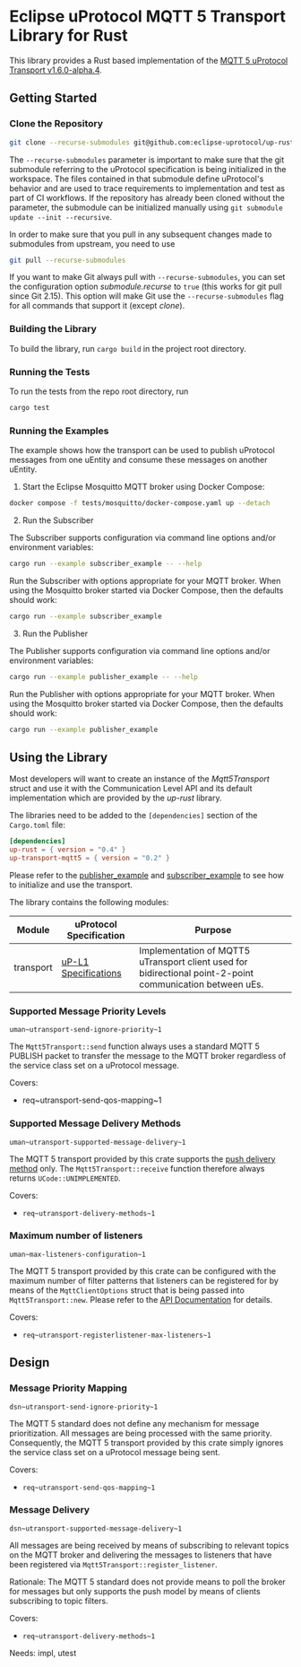 # Eclipse uProtocol MQTT 5 Transport Library for Rust

This library provides a Rust based implementation of the [MQTT 5 uProtocol Transport v1.6.0-alpha.4](https://github.com/eclipse-uprotocol/up-spec/blob/v1.6.0-alpha.4/up-l1/mqtt_5.adoc).

## Getting Started

### Clone the Repository

```sh
git clone --recurse-submodules git@github.com:eclipse-uprotocol/up-rust
```

The `--recurse-submodules` parameter is important to make sure that the git submodule referring to the uProtocol specification is being initialized in the workspace. The files contained in that submodule define uProtocol's behavior and are used to trace requirements to implementation and test as part of CI workflows.
If the repository has already been cloned without the parameter, the submodule can be initialized manually using `git submodule update --init --recursive`.

In order to make sure that you pull in any subsequent changes made to submodules from upstream, you need to use

```sh
git pull --recurse-submodules
```

If you want to make Git always pull with `--recurse-submodules`, you can set the configuration option *submodule.recurse* to `true` (this works for git pull since Git 2.15). This option will make Git use the `--recurse-submodules` flag for all commands that support it (except *clone*).

### Building the Library

To build the library, run `cargo build` in the project root directory.

### Running the Tests

To run the tests from the repo root directory, run
```bash
cargo test
```

### Running the Examples

The example shows how the transport can be used to publish uProtocol messages from one uEntity and consume these messages on another uEntity.

1. Start the Eclipse Mosquitto MQTT broker using Docker Compose:

```bash
docker compose -f tests/mosquitto/docker-compose.yaml up --detach
```

2. Run the Subscriber

The Subscriber supports configuration via command line options and/or environment variables:

```bash
cargo run --example subscriber_example -- --help
```

Run the Subscriber with options appropriate for your MQTT broker. When using the Mosquitto broker started via Docker Compose, then the defaults should work:

```bash
cargo run --example subscriber_example
```

3. Run the Publisher

The Publisher supports configuration via command line options and/or environment variables:

```bash
cargo run --example publisher_example -- --help
```

Run the Publisher with options appropriate for your MQTT broker. When using the Mosquitto broker started via Docker Compose, then the defaults should work:

```bash
cargo run --example publisher_example
```

## Using the Library

Most developers will want to create an instance of the *Mqtt5Transport* struct and use it with the Communication Level API and its default implementation
which are provided by the *up-rust* library.

The libraries need to be added to the `[dependencies]` section of the `Cargo.toml` file:

```toml
[dependencies]
up-rust = { version = "0.4" }
up-transport-mqtt5 = { version = "0.2" }
```

Please refer to the [publisher_example](/examples/publisher_example.rs) and [subscriber_example](/examples/subscriber_example.rs) to see how to initialize and use the transport.

The library contains the following modules:

| Module    | uProtocol Specification                                                                                 | Purpose                                                                                                   |
| --------- | ------------------------------------------------------------------------------------------------------- | --------------------------------------------------------------------------------------------------------- |
| transport | [uP-L1 Specifications](https://github.com/eclipse-uprotocol/uprotocol-spec/blob/main/up-l1/README.adoc) | Implementation of MQTT5 uTransport client used for bidirectional point-2-point communication between uEs. |

### Supported Message Priority Levels
`uman~utransport-send-ignore-priority~1`

The `Mqtt5Transport::send` function always uses a standard MQTT 5 PUBLISH packet to transfer the message to the MQTT broker regardless of the service class set on a uProtocol message.

Covers:
- req~utransport-send-qos-mapping~1

### Supported Message Delivery Methods
`uman~utransport-supported-message-delivery~1`

The MQTT 5 transport provided by this crate supports the [push delivery method](https://github.com/eclipse-uprotocol/up-spec/blob/main/basics/delivery.adoc#2-event-delivery-methods) only.
The `Mqtt5Transport::receive` function therefore always returns `UCode::UNIMPLEMENTED`.

Covers:
- `req~utransport-delivery-methods~1`

### Maximum number of listeners
`uman~max-listeners-configuration~1`

The MQTT 5 transport provided by this crate can be configured with the maximum number of filter patterns that listeners can be registered for by means of the `MqttClientOptions` struct that is being passed into `Mqtt5Transport::new`.
Please refer to the [API Documentation](https://docs.rs/up-transport-mqtt5/) for details.

Covers:
- `req~utransport-registerlistener-max-listeners~1`

## Design

### Message Priority Mapping
`dsn~utransport-send-ignore-priority~1`

The MQTT 5 standard does not define any mechanism for message prioritization. All messages are being processed with the same priority.
Consequently, the MQTT 5 transport provided by this crate simply ignores the service class set on a uProtocol message being sent.

Covers:
- `req~utransport-send-qos-mapping~1`

### Message Delivery
`dsn~utransport-supported-message-delivery~1`

All messages are being received by means of subscribing to relevant topics on the MQTT broker and delivering the messages to listeners that have been registered via `Mqtt5Transport::register_listener`.

Rationale:
The MQTT 5 standard does not provide means to poll the broker for messages but only supports the push model by means of clients subscribing to topic filters.

Covers:
- `req~utransport-delivery-methods~1`

Needs: impl, utest
